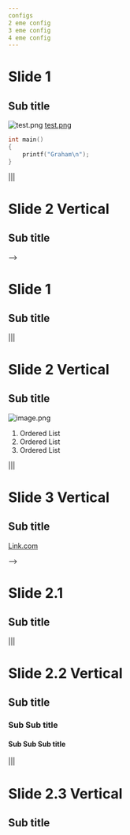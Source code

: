 ```yaml
---
configs
2 eme config
3 eme config
4 eme config
---
```


# Slide 1
## Sub title
![test.png](test.png)
[test.png](test.png)
```c
int main()
{
	printf("Graham\n");
}
```



|||

# Slide 2 Vertical
## Sub title

-->
# Slide 1
## Sub title

|||

# Slide 2 Vertical
## Sub title
![image.png](image.png)
1. Ordered List 
2. Ordered List
3. Ordered List

|||

# Slide 3 Vertical
## Sub title
[Link.com](Link.com)

-->

# Slide 2.1
## Sub title

|||

# Slide 2.2 Vertical
## Sub title
### Sub Sub title
#### Sub Sub Sub title
|||

# Slide 2.3 Vertical
## Sub title
